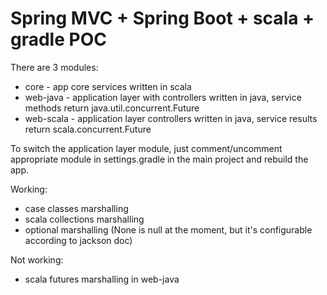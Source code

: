 # Spring MVC + Spring Boot + scala + gradle POC
There are 3 modules:

* core - app core services written in scala
* web-java - application layer with controllers written in java, service methods return java.util.concurrent.Future
* web-scala - application layer controllers written in java, service results return scala.concurrent.Future

To switch the application layer module, just comment/uncomment appropriate module in settings.gradle in the main project and rebuild the app.

Working:
* case classes marshalling
* scala collections marshalling
* optional marshalling (None is null at the moment, but it's configurable according to jackson doc)

Not working:
* scala futures marshalling in web-java